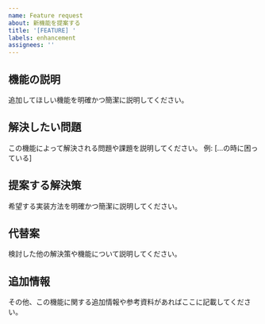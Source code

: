 ```yaml
---
name: Feature request
about: 新機能を提案する
title: '[FEATURE] '
labels: enhancement
assignees: ''
---
```


## 機能の説明

追加してほしい機能を明確かつ簡潔に説明してください。

## 解決したい問題

この機能によって解決される問題や課題を説明してください。
例: [...の時に困っている]

## 提案する解決策

希望する実装方法を明確かつ簡潔に説明してください。

## 代替案

検討した他の解決策や機能について説明してください。

## 追加情報

その他、この機能に関する追加情報や参考資料があればここに記載してください。

